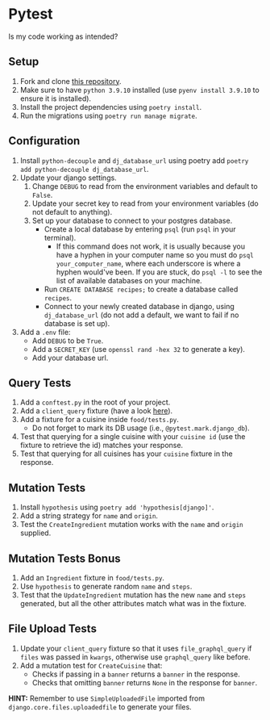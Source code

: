 # Pytest

Is my code working as intended?

## Setup

1. Fork and clone [this repository](https://github.com/JoinCODED/TASK-Masterclass-M9-Pytest).
2. Make sure to have `python 3.9.10` installed (use `pyenv install 3.9.10` to ensure it is installed).
3. Install the project dependencies using `poetry install`.
4. Run the migrations using `poetry run manage migrate`.

## Configuration

1. Install `python-decouple` and `dj_database_url` using poetry add `poetry add python-decouple dj_database_url`.
2. Update your django settings.
   1. Change `DEBUG` to read from the environment variables and default to `False`.
   2. Update your secret key to read from your environment variables (do not default to anything).
   3. Set up your database to connect to your postgres database.
      - Create a local database by entering `psql` (run `psql` in your terminal).
        - If this command does not work, it is usually because you have a hyphen in your computer name so you must do `psql your_computer_name`, where each underscore is where a hyphen would've been. If you are stuck, do `psql -l` to see the list of available databases on your machine.
      - Run `CREATE DATABASE recipes;` to create a database called `recipes`.
      - Connect to your newly created database in django, using `dj_database_url` (do not add a default, we want to fail if no database is set up).
3. Add a `.env` file:
   - Add `DEBUG` to be `True`.
   - Add a `SECRET_KEY` (use `openssl rand -hex 32` to generate a key).
   - Add your database url.

## Query Tests

1. Add a `conftest.py` in the root of your project.
2. Add a `client_query` fixture (have a look [here](https://docs.graphene-python.org/projects/django/en/latest/testing/#using-pytest)).
3. Add a fixture for a cuisine inside `food/tests.py`.
   - Do not forget to mark its DB usage (i.e., `@pytest.mark.django_db`).
4. Test that querying for a single cuisine with your `cuisine id` (use the fixture to retrieve the id) matches your response.
5. Test that querying for all cuisines has your `cuisine` fixture in the response.

## Mutation Tests

1. Install `hypothesis` using `poetry add 'hypothesis[django]'`.
2. Add a string strategy for `name` and `origin`.
3. Test the `CreateIngredient` mutation works with the `name` and `origin` supplied.

## Mutation Tests Bonus

1. Add an `Ingredient` fixture in `food/tests.py`.
2. Use `hypothesis` to generate random `name` and `steps`.
3. Test that the `UpdateIngredient` mutation has the new `name` and `steps` generated, but all the other attributes match what was in the fixture.

## File Upload Tests

1. Update your `client_query` fixture so that it uses `file_graphql_query` if `files` was passed in `kwargs`, otherwise use `graphql_query` like before.
2. Add a mutation test for `CreateCuisine` that:
   - Checks if passing in a `banner` returns a `banner` in the response.
   - Checks that omitting `banner` returns `None` in the response for `banner`.

**HINT:** Remember to use `SimpleUploadedFile` imported from `django.core.files.uploadedfile` to generate your files.
